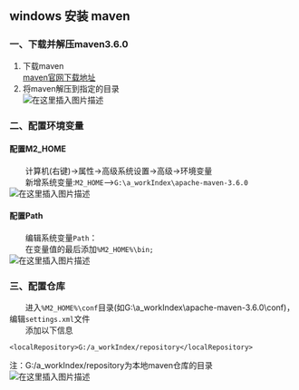 ## windows 安装 maven
### 一、下载并解压maven3.6.0
1. 下载maven  
[maven官网下载地址](http://maven.apache.org/download.cgi)   
2. 将maven解压到指定的目录   
![在这里插入图片描述](https://img-blog.csdnimg.cn/2019042817023073.png)  
### 二、配置环境变量
#### 配置M2_HOME
&emsp;&emsp;计算机(右键)→属性→高级系统设置→高级→环境变量   
&emsp;&emsp;新增系统变量:`M2_HOME`-->`G:\a_workIndex\apache-maven-3.6.0`    
![在这里插入图片描述](https://img-blog.csdnimg.cn/20190428170615272.png)    
#### 配置Path
&emsp;&emsp;编辑系统变量`Path`：    
&emsp;&emsp;在变量值的最后添加`%M2_HOME%\bin;`       
![在这里插入图片描述](https://img-blog.csdnimg.cn/20190428170550229.png?x-oss-process=image/watermark,type_ZmFuZ3poZW5naGVpdGk,shadow_10,text_aHR0cHM6Ly9ibG9nLmNzZG4ubmV0L3FxXzI1NTk4NDUz,size_16,color_FFFFFF,t_70)    
### 三、配置仓库
&emsp;&emsp;进入`%M2_HOME%\conf`目录(如G:\a_workIndex\apache-maven-3.6.0\conf)，编辑`settings.xml`文件  
&emsp;&emsp;添加以下信息  
```jshelllanguage
<localRepository>G:/a_workIndex/repository</localRepository>
```
注：G:/a_workIndex/repository为本地maven仓库的目录  
![在这里插入图片描述](https://img-blog.csdnimg.cn/20190428170837908.png?x-oss-process=image/watermark,type_ZmFuZ3poZW5naGVpdGk,shadow_10,text_aHR0cHM6Ly9ibG9nLmNzZG4ubmV0L3FxXzI1NTk4NDUz,size_16,color_FFFFFF,t_70)  
